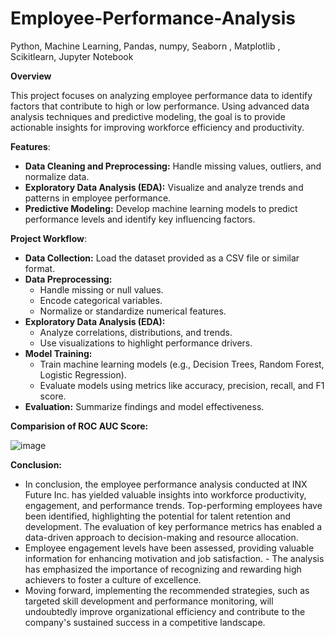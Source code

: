 # Employee-Performance-Analysis
Python, Machine Learning, Pandas,  numpy,  Seaborn , Matplotlib ,  Scikitlearn, Jupyter Notebook


**Overview**

This project focuses on analyzing employee performance data to identify factors that contribute to high or low performance. Using advanced data analysis techniques and predictive modeling, the goal is to provide actionable insights for improving workforce efficiency and productivity.

**Features**:

- **Data Cleaning and Preprocessing:** Handle missing values, outliers, and normalize data.
- **Exploratory Data Analysis (EDA):** Visualize and analyze trends and patterns in employee performance.
- **Predictive Modeling:**  Develop machine learning models to predict performance levels and identify key influencing factors.


**Project Workflow**:

- **Data Collection:**  Load the dataset provided as a CSV file or similar format.
- **Data Preprocessing:**
  - Handle missing or null values.
  - Encode categorical variables.
  - Normalize or standardize numerical features.
- **Exploratory Data Analysis (EDA):**
  - Analyze correlations, distributions, and trends.
  - Use visualizations to highlight performance drivers.
- **Model Training:**
  - Train machine learning models (e.g., Decision Trees, Random Forest, Logistic Regression).
  - Evaluate models using metrics like accuracy, precision, recall, and F1 score.
- **Evaluation:** Summarize findings and model effectiveness.



**Comparision of ROC AUC Score:**




![image](https://github.com/user-attachments/assets/082f1f7a-187c-4ac5-b49c-797190fa8596)





**Conclusion:**

- In conclusion, the employee performance analysis conducted at INX Future Inc. has yielded valuable insights into workforce productivity, engagement, and performance trends.
Top-performing employees have been identified, highlighting the potential for talent retention and development. The evaluation of key performance metrics has enabled a data-driven approach to decision-making and resource allocation.
- Employee engagement levels have been assessed, providing valuable information for enhancing motivation and job satisfaction. - The analysis has emphasized the importance of recognizing and rewarding high achievers to foster a culture of excellence.
- Moving forward, implementing the recommended strategies, such as targeted skill development and performance monitoring, will undoubtedly improve organizational efficiency and contribute to the company's sustained success in a competitive landscape.


